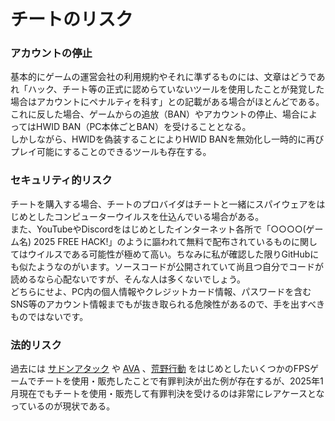 # チートのリスク

### アカウントの停止
基本的にゲームの運営会社の利用規約やそれに準ずるものには、文章はどうであれ「ハック、チート等の正式に認めらていないツールを使用したことが発覚した場合はアカウントにペナルティを科す」との記載がある場合がほとんどである。  
これに反した場合、ゲームからの追放（BAN）やアカウントの停止、場合によってはHWID BAN（PC本体ごとBAN）を受けることとなる。  
しかしながら、HWIDを偽装することによりHWID BANを無効化し一時的に再びプレイ可能にすることのできるツールも存在する。

### セキュリティ的リスク
チートを購入する場合、チートのプロバイダはチートと一緒にスパイウェアをはじめとしたコンピューターウイルスを仕込んでいる場合がある。  
また、YouTubeやDiscordをはじめとしたインターネット各所で「○○○○(ゲーム名) 2025 FREE HACK!」のように謳われて無料で配布されているものに関してはウイルスである可能性が極めて高い。ちなみに私が確認した限りGitHubにも似たようなのがいます。ソースコードが公開されていて尚且つ自分でコードが読めるなら心配ないですが、そんな人は多くないでしょう。  
どちらにせよ、PC内の個人情報やクレジットカード情報、パスワードを含むSNS等のアカウント情報までもが抜き取られる危険性があるので、手を出すべきものではないです。

### 法的リスク
過去には [サドンアタック](https://www.4gamer.net/games/025/G002511/20140718097/) や [AVA](https://ava.pmang.jp/new_notices/1433?kind_index=6) 、[荒野行動](https://x.com/ginnan_0/status/1228922275446972417) をはじめとしたいくつかのFPSゲームでチートを使用・販売したことで有罪判決が出た例が存在するが、2025年1月現在でもチートを使用・販売して有罪判決を受けるのは非常にレアケースとなっているのが現状である。